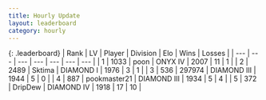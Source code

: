 ```yaml
---
title: Hourly Update
layout: leaderboard
category: hourly
---
```


{: .leaderboard}
| Rank | LV | Player | Division | Elo | Wins | Losses |
| --- | --- | --- | --- | --- | --- | --- |
| <span data-change="0">1</span> | 1033 | <span title="ID: 540690">poon</span> | ONYX IV | <span data-change="0">2007</span> | <span data-change="0">11</span> | <span data-change="0">1</span> |
| <span data-change="-">2</span> | 2489 | <span title="ID: 353063">Sktima</span> | DIAMOND I | <span data-change="-">1976</span> | <span data-change="-">3</span> | <span data-change="-">1</span> |
| <span data-change="0">3</span> | 536 | <span title="ID: 544038">297974</span> | DIAMOND III | <span data-change="25">1944</span> | <span data-change="2">5</span> | <span data-change="0">0</span> |
| <span data-change="-2">4</span> | 887 | <span title="ID: 652474">pookmaster21</span> | DIAMOND III | <span data-change="0">1934</span> | <span data-change="0">5</span> | <span data-change="0">4</span> |
| <span data-change="-1">5</span> | 372 | <span title="ID: 649454">DripDew</span> | DIAMOND IV | <span data-change="9">1918</span> | <span data-change="5">17</span> | <span data-change="3">10</span> |